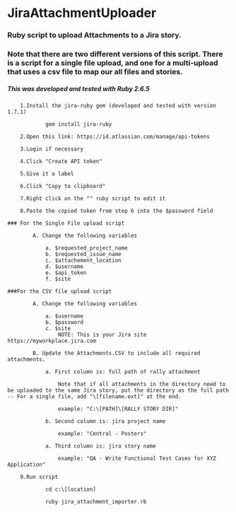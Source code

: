 # JiraAttachmentUploader

### Ruby script to upload Attachments to a Jira story.

### Note that there are two different versions of this script. There is a script for a single file upload, and one for a multi-upload that uses a csv file to map our all files and stories.  

##### This was developed and tested with Ruby 2.6.5
```
	1.Install the jira-ruby gem (developed and tested with version 1.7.1)

		    gem install jira-ruby
	
	2.Open this link: https://id.atlassian.com/manage/api-tokens

	3.Login if necessary

	4.Click "Create API token" 

	5.Give it a label

	6.Click "Copy to clipboard" 

	7.Right click on the "" ruby script to edit it

	8.Paste the copied token from step 6 into the $password field
```
	
	### For the Single File upload script 
```
		A. Change the following variables 
	
			a. $requested_project_name
			b. $requested_issue_name 
			c. $attachement_location 
			d. $username 
			e. $api_token 
			f. $site	
```

	###For the CSV file upload script 
```
		A. Change the following variables
		
			a. $username 
			b. $password  
			c. $site
				NOTE: This is your Jira site https://myworkplace.jira.com			
		
		B. Update the Attachments.CSV to include all required attachments.
		
			a. First column is: full path of rally attachment
			
				Note that if all attachments in the directory need to be uploaded to the same Jira story, put the directory as the full path -- For a single file, add "\[filename.ext]" at the end.
				
				example: "C:\[PATH]\[RALLY STORY DIR]"
				
			b. Second column is: jira project name	
				
				example: "Central - Posters"
			
			a. Third column is: jira story name
				
				example: "QA - Write Functional Test Cases for XYZ Application"
	
	9.Run script

		    cd c:\[location]
		
		    ruby jira_attachment_importer.rb
```